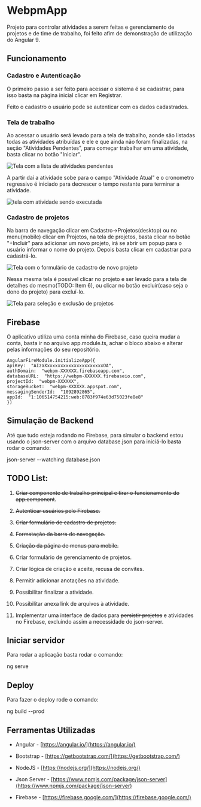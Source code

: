   

# WebpmApp

  

Projeto para controlar atividades a serem feitas e gerenciamento de projetos e de time de trabalho, foi feito afim de demonstração de utilização do Angular 9.

  

## Funcionamento

  

### Cadastro e Autenticação

  

O primeiro passo a ser feito para acessar o sistema é se cadastrar, para isso basta na página inicial clicar em Registrar.

Feito o cadastro o usuário pode se autenticar com os dados cadastrados.

  

### Tela de trabalho

  

Ao acessar o usuário será levado para a tela de trabalho, aonde são listadas todas as atividades atribuídas e ele e que ainda não foram finalizadas, na seção "Atividades Pendentes", para começar trabalhar em uma atividade, basta clicar no botão "Iniciar".

![Tela com a lista de atividades pendentes](https://firebasestorage.googleapis.com/v0/b/webpm-73a86.appspot.com/o/work-2.png?alt=media&token=3ca5ae40-8f79-475c-877c-11f601f59404)

A partir daí a atividade sobe para o campo "Atividade Atual" e o cronometro regressivo é iniciado para decrescer o tempo restante para terminar a atividade.

  ![tela com atividade sendo executada](https://firebasestorage.googleapis.com/v0/b/webpm-73a86.appspot.com/o/work.png?alt=media&token=f9ffafd3-dafa-4bea-bad8-981bd784fe4b)

### Cadastro de projetos

  

Na barra de navegação clicar em Cadastro->Projetos(desktop) ou no menu(mobile) clicar em Projetos, na tela de projetos, basta clicar no botão "+Incluir" para adicionar um novo projeto, irá se abrir um popup para o usuário informar o nome do projeto. Depois basta clicar em cadastrar para cadastrá-lo.

![Tela com o formulário de cadastro de novo projeto](https://firebasestorage.googleapis.com/v0/b/webpm-73a86.appspot.com/o/project-2.png?alt=media&token=2a466ab4-9407-4709-b8b0-828c350ca32b)

Nessa mesma tela é possível clicar no projeto e ser levado para a tela de detalhes do mesmo(TODO: Item 6), ou clicar no botão excluir(caso seja o dono do projeto) para excluí-lo.

![Tela para seleção e exclusão de projetos](https://firebasestorage.googleapis.com/v0/b/webpm-73a86.appspot.com/o/project-1.png?alt=media&token=9164b922-ec8b-4ec8-bfdf-0641644b8272)
  
## Firebase

O aplicativo utiliza uma conta minha do Firebase, caso queira mudar a conta, basta ir no arquivo app.module.ts, achar o bloco abaixo e alterar pelas informações do seu repositório.

    AngularFireModule.initializeApp({
    apiKey:  "AIzaXxxxxxxxxxxxxxxxxxxxxxOA",
    authDomain:  "webpm-XXXXXX.firebaseapp.com",
    databaseURL:  "https://webpm-XXXXXX.firebaseio.com",
    projectId:  "webpm-XXXXXX",
    storageBucket:  "webpm-XXXXXX.appspot.com",
    messagingSenderId:  "1092892865",
    appId:  "1:106514754215:web:8783f974e63d75023fe8e8"
    })

## Simulação de Backend

  
Até que tudo esteja rodando no Firebase, para simular o backend estou usando o json-server com o arquivo database.json para iniciá-lo basta rodar o comando:

  json-server --watching database.json

  ## TODO List:

  

1. ~~Criar componente de trabalho principal e tirar o funcionamento do app.component~~.

2. ~~Autenticar usuários pelo Firebase.~~

3. ~~Criar formulário de cadastro de projetos.~~

4. ~~Formatação da barra de navegação.~~

5. ~~Criação da página de menus para mobile.~~

6. Criar formulário de gerenciamento de projetos.

7. Criar lógica de criação e aceite, recusa de convites.

8. Permitir adicionar anotações na atividade.

9. Possibilitar finalizar a atividade.

10. Possibilitar anexa link de arquivos à atividade.

11. Implementar uma interface de dados para ~~persistir projetos~~ e atividades no Firebase, excluindo assim a necessidade do json-server.

  

## Iniciar servidor

Para rodar a aplicação basta rodar o comando:

  

ng serve

  

## Deploy

Para fazer o deploy rode o comando:

  

ng build --prod

## Ferramentas Utilizadas

  

- Angular - [https://angular.io/](https://angular.io/)

- Bootstrap - [https://getbootstrap.com/](https://getbootstrap.com/)

- NodeJS - [https://nodejs.org/](https://nodejs.org/)

- Json Server - [https://www.npmjs.com/package/json-server](https://www.npmjs.com/package/json-server)

- Firebase - [https://firebase.google.com/](https://firebase.google.com/)